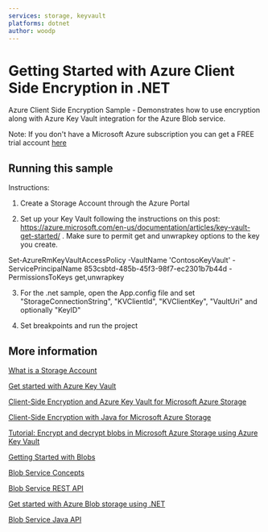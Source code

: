 ```yaml
---
services: storage, keyvault
platforms: dotnet
author: woodp
---
```


# Getting Started with Azure Client Side Encryption in .NET

Azure Client Side Encryption Sample - Demonstrates how to use encryption along with Azure Key Vault integration for the Azure Blob service.

Note: If you don't have a Microsoft Azure subscription you can get a FREE trial account [here](http://go.microsoft.com/fwlink/?LinkId=330212)

## Running this sample

Instructions:

1.  Create a Storage Account through the Azure Portal

2. Set up your Key Vault following the instructions on this post: https://azure.microsoft.com/en-us/documentation/articles/key-vault-get-started/ . Make sure to permit get and unwrapkey options to the key you create.  

  Set-AzureRmKeyVaultAccessPolicy -VaultName 'ContosoKeyVault' -ServicePrincipalName 853csbtd-485b-45f3-98f7-ec2301b7b44d -PermissionsToKeys get,unwrapkey

3. For the .net sample, open the App.config file and set "StorageConnectionString", "KVClientId", "KVClientKey", "VaultUri" and optionally "KeyID"

4. Set breakpoints and run the project


## More information

[What is a Storage Account](http://azure.microsoft.com/en-us/documentation/articles/storage-whatis-account/)

[Get started with Azure Key Vault](https://azure.microsoft.com/en-us/documentation/articles/key-vault-get-started/)

[Client-Side Encryption and Azure Key Vault for Microsoft Azure Storage](https://azure.microsoft.com/en-us/documentation/articles/storage-client-side-encryption/)

[Client-Side Encryption with Java for Microsoft Azure Storage](https://azure.microsoft.com/en-us/documentation/articles/storage-client-side-encryption-java/)

[Tutorial: Encrypt and decrypt blobs in Microsoft Azure Storage using Azure Key Vault](https://azure.microsoft.com/en-us/documentation/articles/storage-encrypt-decrypt-blobs-key-vault/)

[Getting Started with Blobs](http://azure.microsoft.com/en-us/documentation/articles/storage-java-how-to-use-blob-storage/)

[Blob Service Concepts](http://msdn.microsoft.com/en-us/library/dd179376.aspx)

[Blob Service REST API](http://msdn.microsoft.com/en-us/library/dd135733.aspx)

[Get started with Azure Blob storage using .NET](https://azure.microsoft.com/en-us/documentation/articles/storage-dotnet-how-to-use-blobs/)

[Blob Service Java API](http://azure.github.io/azure-storage-java/)

